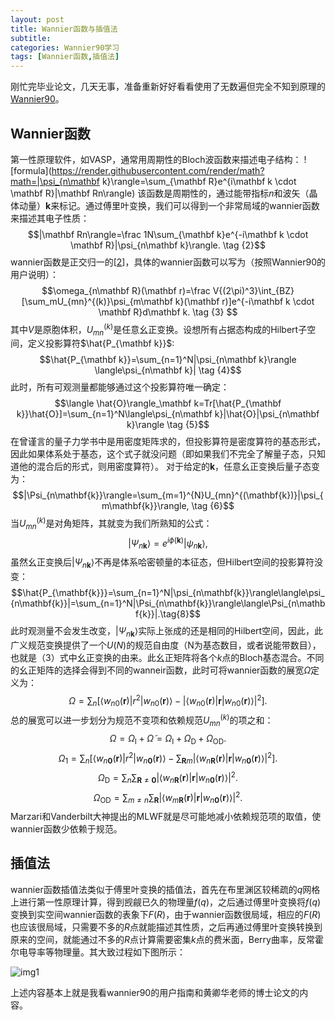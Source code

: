 ```yaml
---
layout: post
title: Wannier函数与插值法
subtitle: 
categories: Wannier90学习
tags: [Wannier函数,插值法]
---
```


刚忙完毕业论文，几天无事，准备重新好好看看使用了无数遍但完全不知到原理的[Wannier90][1]。

## Wannier函数

第一性原理软件，如VASP，通常用周期性的Bloch波函数来描述电子结构：
![formula](https://render.githubusercontent.com/render/math?math=|\psi_{n\mathbf k}\rangle=\sum_{\mathbf R}e^{i\mathbf k \cdot \mathbf R}|\mathbf Rn\rangle)
该函数是周期性的，通过能带指标$n$和波矢（晶体动量）$\mathbf k$来标记。通过傅里叶变换，我们可以得到一个非常局域的wannier函数来描述其电子性质：
$$%7C%5Cmathbf%20Rn%5Crangle=%5Cfrac%201N%5Csum_%7B%5Cmathbf%20k%7De%5E%7B-i%5Cmathbf%20k%20%5Ccdot%20%5Cmathbf%20R%7D%7C%5Cpsi_%7Bn%5Cmathbf%20k%7D%5Crangle.%20%5Ctag%20%7B2%7D$$
$$|\mathbf Rn\rangle=\frac 1N\sum_{\mathbf k}e^{-i\mathbf k \cdot \mathbf R}|\psi_{n\mathbf k}\rangle. \tag {2}$$
wannier函数是正交归一的[[2]]，具体的wannier函数可以写为（按照Wannier90的用户说明）：
$$\omega_{n\mathbf R}(\mathbf r)=\frac V{(2\pi)^3}\int_{BZ}[\sum_mU_{mn}^{(k)}\psi_{m\mathbf k}(\mathbf r)]e^{-i\mathbf k \cdot \mathbf R}d\mathbf k. \tag {3} $$
其中$V$是原胞体积，$U_{mn}^{(k)}$是任意幺正变换。设想所有占据态构成的Hilbert子空间，定义投影算符$\hat{P_{\mathbf k}}$:
$$\hat{P_{\mathbf k}}=\sum_{n=1}^N|\psi_{n\mathbf k}\rangle \langle\psi_{n\mathbf k}| \tag {4}$$
此时，所有可观测量都能够通过这个投影算符唯一确定：
$$\langle \hat{O}\rangle_\mathbf k=Tr[\hat{P_{\mathbf k}}\hat{O}]=\sum_{n=1}^N\langle\psi_{n\mathbf k}|\hat{O}|\psi_{n\mathbf k}\rangle \tag {5}$$
在曾谨言的量子力学书中是用密度矩阵求的，但投影算符是密度算符的基态形式，因此如果体系处于基态，这个式子就没问题（即如果我们不完全了解量子态，只知道他的混合后的形式，则用密度算符）。
对于给定的$\mathbf k$，任意幺正变换后量子态变为：
$$|\Psi_{n\mathbf{k}}\rangle=\sum_{m=1}^{N}U_{mn}^{(\mathbf{k})}|\psi_{m\mathbf{k}}\rangle, \tag {6}$$
当$U_{mn}^{(k)}$是对角矩阵，其就变为我们所熟知的公式：
$$|\Psi_{n\mathbf{k}}\rangle=e^{i\phi(\mathbf{k})}|\psi_{n\mathbf{k}}\rangle,\tag{7}$$
虽然幺正变换后$|\Psi_{n\mathbf{k}}\rangle$不再是体系哈密顿量的本征态，但Hilbert空间的投影算符没变：
$$\hat{P_{\mathbf{k}}}=\sum_{n=1}^N|\psi_{n\mathbf{k}}\rangle\langle\psi_{n\mathbf{k}}|=\sum_{n=1}^N|\Psi_{n\mathbf{k}}\rangle\langle\Psi_{n\mathbf{k}}|.\tag{8}$$
此时观测量不会发生改变，$|\Psi_{n\mathbf{k}}\rangle$实际上张成的还是相同的Hilbert空间，因此，此广义规范变换提供了一个$U(N)$的规范自由度（N为基态数目，或者说能带数目），也就是（3）式中幺正变换的由来。此幺正矩阵将各个$k$点的Bloch基态混合。不同的幺正矩阵的选择会得到不同的wanneir函数，此时可将wannier函数的展宽$\Omega$定义为：
$$\Omega=\sum_n\left[\langle w_{n0}(\mathbf{r})|r^2|w_{n0}(\mathbf{r})\rangle-|\langle w_{n0}(\mathbf{r})|\mathbf{r}|w_{n0}(\mathbf{r})\rangle|^2\right].\tag{9}$$
总的展宽可以进一步划分为规范不变项和依赖规范$U_{mn}^{(k)}$的项之和：
$$\Omega=\Omega_\mathrm{I}+\tilde{\Omega}=\Omega_\mathrm{I}+\Omega_\mathrm{D}+\Omega_\mathrm{OD}.\tag{10}$$
$$\Omega_1=\sum_n\left[\langle w_{n\mathbf{0}}(\mathbf{r})|r^2|w_{n\mathbf{0}}(\mathbf{r})\rangle-\sum_{\mathbf{R}m}|\langle w_{n\mathbf{R}}(\mathbf{r})|\mathbf{r}|w_{n\mathbf{0}}(\mathbf{r})\rangle|^2\right].\tag{11}$$
$$\Omega_{\mathrm{D}}=\sum_n\sum_{\mathbf{R}\neq\mathbf{0}}|\langle w_{n\mathbf{R}}(\mathbf{r})|\mathbf{r}|w_{n\mathbf{0}}(\mathbf{r})\rangle|^2.\tag{12}$$
$$\Omega_{\mathrm{OD}}=\sum_{m\neq n}\sum_{\mathbf{R}}|\langle w_{m\mathbf{R}}(\mathbf{r})|\mathbf{r}|w_{n\mathbf{0}}(\mathbf{r})\rangle|^2.\tag{13}$$
Marzari和Vanderbilt大神提出的MLWF就是尽可能地减小依赖规范项的取值，使wannier函数少依赖于规范。

## 插值法

wannier函数插值法类似于傅里叶变换的插值法，首先在布里渊区较稀疏的$q$网格上进行第一性原理计算，得到觊觎已久的物理量$f(q)$，之后通过傅里叶变换将$f(q)$
变换到实空间wannier函数的表象下$F(R)$，由于wannier函数很局域，相应的$F(R)$也应该很局域，只需要不多的$R$点就能描述其性质，之后再通过傅里叶变换转换到
原来的空间，就能通过不多的$R$点计算需要密集$k$点的费米面，Berry曲率，反常霍尔电导率等物理量。其大致过程如下图所示：

![img1]({{site.baseurl}}/assets/images/2023-3-18/1.jpg)

上述内容基本上就是我看wannier90的用户指南和黄卿华老师的博士论文的内容。


  [1]: https://github.com/wannier-developers/wannier90
  [2]: https://kns.cnki.net/kcms2/article/abstract?v=3uoqIhG8C447WN1SO36whLpCgh0R0Z-ifBI1L3ks338rpyhinzvy7DENPeimjQK8WCs4EV2HbtfNwKbkeRkRp7RqhWPIO5Nn&uniplatform=NZKPT	